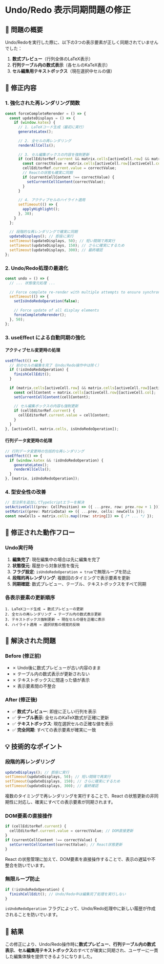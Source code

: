 # Undo/Redo 表示同期問題の修正

## 🎯 問題の概要

Undo/Redoを実行した際に、以下の3つの表示要素が正しく同期されていませんでした：

1. **数式プレビュー**（行列全体のLaTeX表示）
2. **行列テーブル内の数式表示**（各セルのKaTeX表示）  
3. **セル編集用テキストボックス**（現在選択中セルの値）

## 🔧 修正内容

### 1. **強化された再レンダリング関数**

```typescript
const forceCompleteRerender = () => {
  const updateDisplays = () => {
    if (window.katex) {
      // 1. LaTeXコード生成（最初に実行）
      generateLatex();
      
      // 2. 全セルの再レンダリング
      renderAllCells();
      
      // 3. セル編集ボックスの内容を強制更新
      if (cellEditorRef.current && matrix.cells[activeCell.row] && matrix.cells[activeCell.row][activeCell.col] !== undefined) {
        const correctValue = matrix.cells[activeCell.row][activeCell.col];
        cellEditorRef.current.value = correctValue;
        // Reactの状態も確実に同期
        if (currentCellContent !== correctValue) {
          setCurrentCellContent(correctValue);
        }
      }
      
      // 4. アクティブセルのハイライト適用
      setTimeout(() => {
        applyHighlight();
      }, 30);
    }
  };
  
  // 段階的な再レンダリングで確実に同期
  updateDisplays(); // 即座に実行
  setTimeout(updateDisplays, 50); // 短い間隔で再実行
  setTimeout(updateDisplays, 150); // さらに確実にするため
  setTimeout(updateDisplays, 300); // 最終確認
};
```

### 2. **Undo/Redo処理の最適化**

```typescript
const undo = () => {
  // ... 状態復元処理 ...
  
  // Force complete re-render with multiple attempts to ensure synchronization
  setTimeout(() => {
    setIsUndoRedoOperation(false);
    
    // Force update of all display elements
    forceCompleteRerender();
  }, 50);
};
```

### 3. **useEffect による自動同期の強化**

#### アクティブセル変更時の処理
```typescript
useEffect(() => {
  // 前のセルの編集を完了（Undo/Redo操作中は除く）
  if (!isUndoRedoOperation) {
    finishCellEdit();
  }
  
  if (matrix.cells[activeCell.row] && matrix.cells[activeCell.row][activeCell.col] !== undefined) {
    const cellContent = matrix.cells[activeCell.row][activeCell.col];
    setCurrentCellContent(cellContent);
    
    // セル編集ボックスの内容も強制更新
    if (cellEditorRef.current) {
      cellEditorRef.current.value = cellContent;
    }
  }
}, [activeCell, matrix.cells, isUndoRedoOperation]);
```

#### 行列データ変更時の処理
```typescript
// 行列データ変更時の包括的な再レンダリング
useEffect(() => {
  if (window.katex && !isUndoRedoOperation) {
    generateLatex();
    renderAllCells();
  }
}, [matrix, isUndoRedoOperation]);
```

### 4. **型安全性の改善**

```typescript
// 型注釈を追加してTypeScriptエラーを解決
setActiveCell((prev: CellPosition) => ({ ...prev, row: prev.row + 1 }));
setMatrix((prev: MatrixData) => ({ ...prev, cells: newCells }));
const newCells = matrix.cells.map((row: string[]) => { /* ... */ });
```

## 🔄 修正された動作フロー

### Undo実行時
1. **編集完了**: 現在編集中の場合は先に編集を完了
2. **状態復元**: 履歴から対象状態を復元
3. **フラグ設定**: `isUndoRedoOperation = true`で無限ループを防止
4. **段階的再レンダリング**: 複数回のタイミングで表示要素を更新
5. **同期確認**: 数式プレビュー、テーブル、テキストボックスをすべて同期

### 各表示要素の更新順序
```
1. LaTeXコード生成 → 数式プレビューの更新
2. 全セルの再レンダリング → テーブル内の数式表示更新  
3. テキストボックス強制更新 → 現在セルの値を正確に表示
4. ハイライト適用 → 選択状態の視覚的反映
```

## 🚀 解決された問題

### Before (修正前)
- ✗ Undo後に数式プレビューが古い内容のまま
- ✗ テーブル内の数式表示が更新されない
- ✗ テキストボックスに間違った値が表示
- ✗ 表示要素間の不整合

### After (修正後)  
- ✅ **数式プレビュー**: 即座に正しい行列を表示
- ✅ **テーブル表示**: 全セルのKaTeX数式が正確に更新
- ✅ **テキストボックス**: 現在選択セルの正確な値を表示
- ✅ **完全同期**: すべての表示要素が確実に一致

## 💡 技術的なポイント

### 段階的再レンダリング
```typescript
updateDisplays(); // 即座に実行
setTimeout(updateDisplays, 50); // 短い間隔で再実行
setTimeout(updateDisplays, 150); // さらに確実にするため  
setTimeout(updateDisplays, 300); // 最終確認
```

複数のタイミングで再レンダリングを実行することで、React の状態更新の非同期性に対応し、確実にすべての表示要素が同期されます。

### DOM要素の直接操作
```typescript
if (cellEditorRef.current) {
  cellEditorRef.current.value = correctValue; // DOM直接更新
}
if (currentCellContent !== correctValue) {
  setCurrentCellContent(correctValue); // React状態更新
}
```

React の状態管理に加えて、DOM要素を直接操作することで、表示の遅延や不整合を防いでいます。

### 無限ループ防止
```typescript
if (!isUndoRedoOperation) {
  finishCellEdit(); // Undo/Redo中は編集完了処理を実行しない
}
```

`isUndoRedoOperation` フラグによって、Undo/Redo処理中に新しい履歴が作成されることを防いでいます。

## 🎯 結果

この修正により、Undo/Redo操作時に**数式プレビュー**、**行列テーブル内の数式表示**、**セル編集用テキストボックス**のすべてが確実に同期され、ユーザーに一貫した編集体験を提供できるようになりました。